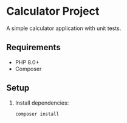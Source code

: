 # Calculator Project

A simple calculator application with unit tests.

## Requirements
- PHP 8.0+
- Composer

## Setup
1. Install dependencies:
   ```bash
   composer install
